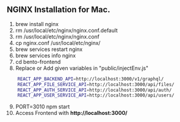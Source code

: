 ## NGINX Installation for Mac.

1. brew install nginx 
2. rm /usr/local/etc/nginx/nginx.conf.default
3. rm /usr/local/etc/nginx/nginx.conf
4. cp nginx.conf /usr/local/etc/nginx/
5. brew services restart nginx
6. brew services info nginx
7. cd bento-frontend
8. Replace or Add given variables in "public/injectEnv.js"
```bash
    REACT_APP_BACKEND_API=http://localhost:3000/v1/graphql/
    REACT_APP_FILE_SERVICE_API=http://localhost:3000/api/files/
    REACT_APP_AUTH_SERVICE_API=http://localhost:3000/api/auth/
    REACT_APP_USER_SERVICE_API=http://localhost:3000/api/users/
```
9. PORT=3010 npm start
10. Access Frontend with __http://localhost:3000/__




